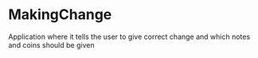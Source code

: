 # MakingChange
Application where it tells the user to give correct change and which notes and coins should be given
